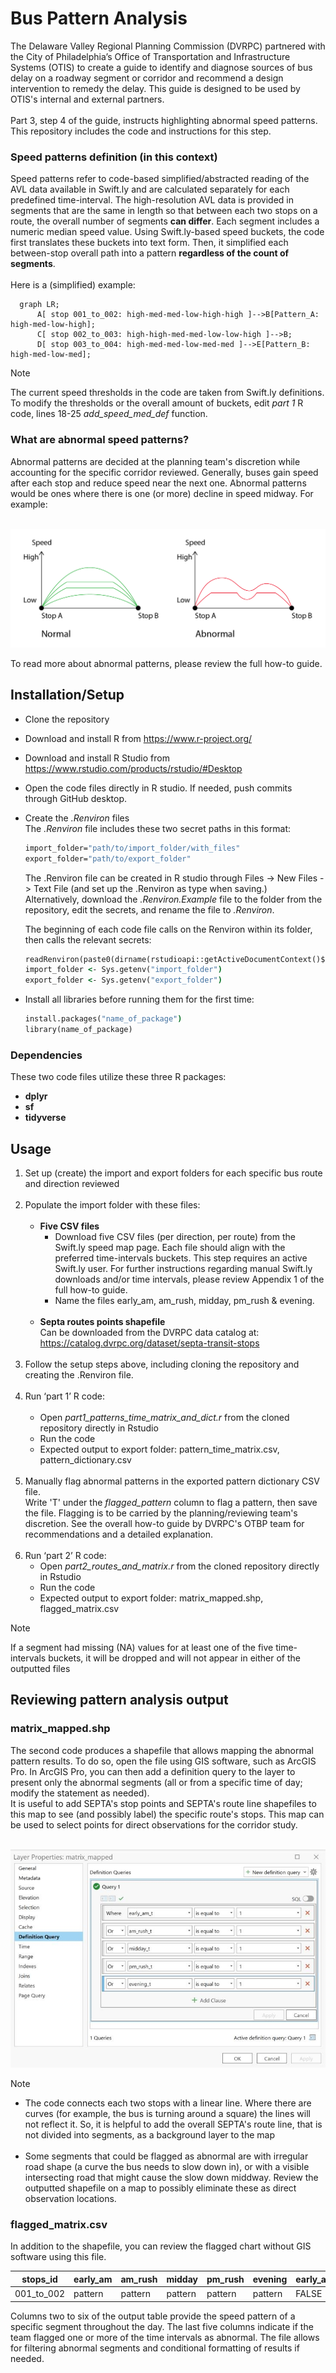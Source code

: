 # Bus Pattern Analysis

The Delaware Valley Regional Planning Commission (DVRPC) partnered with the City of Philadelphia’s Office of Transportation and Infrastructure Systems (OTIS) to create a guide to identify and diagnose sources of bus delay on a roadway segment or corridor and recommend a design intervention to remedy the delay. This guide is designed to be used by OTIS's internal and external partners.<br><br>
Part 3, step 4 of the guide, instructs highlighting abnormal speed patterns. This repository includes the code and instructions for this step.

### Speed patterns definition (in this context)

Speed patterns refer to code-based simplified/abstracted reading of the AVL data available in Swift.ly and are calculated separately for each predefined time-interval. 
The high-resolution AVL data is provided in segments that are the same in length so that between each two stops on a route, the overall number of segments **can differ**. Each segment includes a numeric median speed value. Using Swift.ly-based speed buckets, the code first translates these buckets into text form. Then, it simplified each between-stop overall path into a pattern **regardless of the count of segments**.<br><br>Here is a (simplified) example:

```mermaid
  graph LR;
      A[ stop 001_to_002: high-med-med-low-high-high ]-->B[Pattern_A: high-med-low-high];
      C[ stop 002_to_003: high-high-med-med-low-low-high ]-->B;
      D[ stop 003_to_004: high-med-med-low-med-med ]-->E[Pattern_B: high-med-low-med];
```

> [!NOTE]  
> The current speed thresholds in the code are taken from Swift.ly definitions. To modify the thresholds or the overall amount of buckets, edit *part 1* R code, lines 18-25 *add_speed_med_def* function.

### What are abnormal speed patterns?

Abnormal patterns are decided at the planning team's discretion while accounting for the specific corridor reviewed. Generally, buses gain speed after each stop and reduce speed near the next one. Abnormal patterns would be ones where there is one (or more) decline in speed midway. For example: <br><br>

![abnormal](images/abnormal_diagram.png)

To read more about abnormal patterns, please review the full how-to guide.

## Installation/Setup

- Clone the repository
- Download and install R from https://www.r-project.org/
- Download and install R Studio from https://www.rstudio.com/products/rstudio/#Desktop
- Open the code files directly in R studio. If needed, push commits through GitHub desktop.
- Create the *.Renviron* files <br>
  The *.Renviron* file includes these two secret paths in this format:
  ```cmd
  import_folder="path/to/import_folder/with_files"
  export_folder="path/to/export_folder"
  ```
  The .Renviron file can be created in R studio through Files -> New Files -> Text File (and set up the .Renviron as type when saving.) <br>Alternatively, download the *.Renviron.Example* file to the folder from the repository, edit the secrets, and rename the file to *.Renviron*.<br>

  The beginning of each code file calls on the Renviron within its folder, then calls the relevant secrets:
  ```cmd
  readRenviron(paste0(dirname(rstudioapi::getActiveDocumentContext()$path), "/.Renviron"))
  import_folder <- Sys.getenv("import_folder")
  export_folder <- Sys.getenv("export_folder")
  ```
  
- Install all libraries before running them for the first time:
  ```cmd
  install.packages("name_of_package")
  library(name_of_package)
  ```
### Dependencies

These two code files utilize these three R packages:
- **dplyr**
- **sf**
- **tidyverse**

## Usage

1. Set up (create) the import and export folders for each specific bus route and direction reviewed<br><br>
2. Populate the import folder with these files:<br><br>
   - **Five CSV files**
     * Download five CSV files (per direction, per route) from the Swift.ly speed map page. Each file should align with the preferred time-intervals buckets. This step requires an active Swift.ly         user. For further instructions regarding manual Swift.ly downloads and/or time intervals, please review Appendix 1 of the full how-to guide.<br>
     * Name the files early_am, am_rush, midday, pm_rush & evening.<br><br>
   - **Septa routes points shapefile**<br>
     Can be downloaded from the DVRPC data catalog at: https://catalog.dvrpc.org/dataset/septa-transit-stops <br><br>
4. Follow the setup steps above, including cloning the repository and creating the .Renviron file.<br><br>
5. Run ‘part 1’ R code:<br><br>
   - Open *part1_patterns_time_matrix_and_dict.r* from the cloned repository directly in Rstudio
   - Run the code
   - Expected output to export folder: pattern_time_matrix.csv, pattern_dictionary.csv<br><br>
6. Manually flag abnormal patterns in the exported pattern dictionary CSV file.<br>Write 'T' under the *flagged_pattern* column to flag a pattern, then save the file. Flagging is to be carried by the planning/reviewing team's discretion. See the overall how-to guide by DVRPC's OTBP team for recommendations and a detailed explanation.<br><br>
7. Run ‘part 2’ R code:<br>
   - Open *part2_routes_and_matrix.r* from the cloned repository directly in Rstudio
   - Run the code
   - Expected output to export folder: matrix_mapped.shp, flagged_matrix.csv

> [!NOTE]  
> If a segment had missing (NA) values for at least one of the five time-intervals buckets, it will be dropped and will not appear in either of the outputted files

## Reviewing pattern analysis output

### matrix_mapped.shp

The second code produces a shapefile that allows mapping the abnormal pattern results. To do so, open the file using GIS software, such as ArcGIS Pro. In ArcGIS Pro, you can then add a definition query to the layer to present only the abnormal segments (all or from a specific time of day; modify the statement as needed).<br> It is useful to add SEPTA's stop points and SEPTA's route line shapefiles to this map to see (and possibly label) the specific route's stops. This map can be used to select points for direct observations for the corridor study. <br><br>

![ArcGIS Pro query](images/arcgis_query_image.JPG)

> [!NOTE]  
> * The code connects each two stops with a linear line. Where there are curves (for example, the bus is turning around a square) the lines will not reflect it. So, it is helpful to add the overall SEPTA's route line, that is not divided into segments, as a background layer to the map<br><br>
> * Some segments that could be flagged as abnormal are with irregular road shape (a curve the bus needs to slow down in), or with a visible intersecting road that might cause the slow down middway. Review the outputted shapefile on a map to possibly eliminate these as direct observation locations. 

### flagged_matrix.csv
In addition to the shapefile, you can review the flagged chart without GIS software using this file.

| stops_id | early_am | am_rush | midday | pm_rush | evening | early_am_t | am_rush_t | midday_t | pm_rush_t | evening_t |
| --- | --- | --- | --- | --- | --- | --- | --- | --- | --- | --- |
| 001_to_002 | pattern | pattern | pattern | pattern | pattern | FALSE | TRUE | TRUE | FALSE | FALSE |

Columns two to six of the output table provide the speed pattern of a specific segment throughout the day. The last five columns indicate if the team flagged one or more of the time intervals as abnormal. 
The file allows for filtering abnormal segments and conditional formatting of results if needed.


